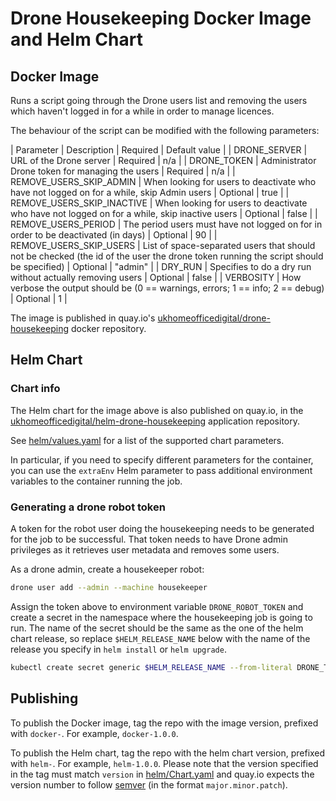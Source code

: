 # Drone Housekeeping Docker Image and Helm Chart

## Docker Image

Runs a script going through the Drone users list and removing the users which haven't logged in for a while in order to manage licences.

The behaviour of the script can be modified with the following parameters:

| Parameter | Description | Required | Default value |
| DRONE_SERVER | URL of the Drone server | Required | n/a |
| DRONE_TOKEN | Administrator Drone token for managing the users | Required | n/a |
| REMOVE_USERS_SKIP_ADMIN | When looking for users to deactivate who have not logged on for a while, skip Admin users | Optional | true |
| REMOVE_USERS_SKIP_INACTIVE | When looking for users to deactivate who have not logged on for a while, skip inactive users | Optional | false |
| REMOVE_USERS_PERIOD | The period users must have not logged on for in order to be deactivated (in days) | Optional | 90 |
| REMOVE_USERS_SKIP_USERS | List of space-separated users that should not be checked (the id of the user the drone token running the script should be specified) | Optional | "admin" |
| DRY_RUN | Specifies to do a dry run without actually removing users | Optional | false |
| VERBOSITY | How verbose the output should be (0 == warnings, errors; 1 == info; 2 == debug) | Optional | 1 |

The image is published in quay.io's [ukhomeofficedigital/drone-housekeeping](https://quay.io/repository/ukhomeofficedigital/drone-housekeeping?tab=tags) docker repository.

## Helm Chart

### Chart info

The Helm chart for the image above is also published on quay.io, in the [ukhomeofficedigital/helm-drone-housekeeping](https://quay.io/application/ukhomeofficedigital/helm-drone-housekeeping?tab=releases) application repository.

See [helm/values.yaml](helm/values.yaml) for a list of the supported chart parameters.

In particular, if you need to specify different parameters for the container, you can use the `extraEnv` Helm parameter to pass additional environment variables to the container running the job.

### Generating a drone robot token

A token for the robot user doing the housekeeping needs to be generated for the job to be successful. That token needs to have Drone admin privileges as it retrieves user metadata and removes some users.

As a drone admin, create a housekeeper robot:

``` bash
drone user add --admin --machine housekeeper
```

Assign the token above to environment variable `DRONE_ROBOT_TOKEN` and create a secret in the namespace where the housekeeping job is going to run. The name of the secret should be the same as the one of the helm chart release, so replace `$HELM_RELEASE_NAME` below with the name of the release you specify in `helm install` or `helm upgrade`.

``` bash
kubectl create secret generic $HELM_RELEASE_NAME --from-literal DRONE_TOKEN=$DRONE_ROBOT_TOKEN --from-literal DRONE_SERVER=$DRONE_SERVER
```

## Publishing

To publish the Docker image, tag the repo with the image version, prefixed with `docker-`. For example, `docker-1.0.0`.

To publish the Helm chart, tag the repo with the helm chart version, prefixed with `helm-`. For example, `helm-1.0.0`. Please note that the version specified in the tag must match `version` in [helm/Chart.yaml](helm/Chart.yaml) and quay.io expects the version number to follow [semver](https://semver.org/) (in the format `major.minor.patch`).

